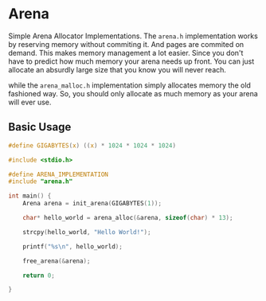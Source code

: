 # Arena

Simple Arena Allocator Implementations.
The ``arena.h`` implementation works by reserving memory without commiting it.
And pages are commited on demand. This makes memory management a lot easier.
Since you don't have to predict how much memory your arena needs up front.
You can just allocate an absurdly large size that you know you will never reach.

while the ``arena_malloc.h`` implementation simply allocates memory the old fashioned way.
So, you should only allocate as much memory as your arena will ever use.

## Basic Usage
```C
#define GIGABYTES(x) ((x) * 1024 * 1024 * 1024)

#include <stdio.h>

#define ARENA_IMPLEMENTATION
#include "arena.h"

int main() {
    Arena arena = init_arena(GIGABYTES(1)); 

    char* hello_world = arena_alloc(&arena, sizeof(char) * 13);

    strcpy(hello_world, "Hello World!");

    printf("%s\n", hello_world);

    free_arena(&arena);

    return 0;

}
```
